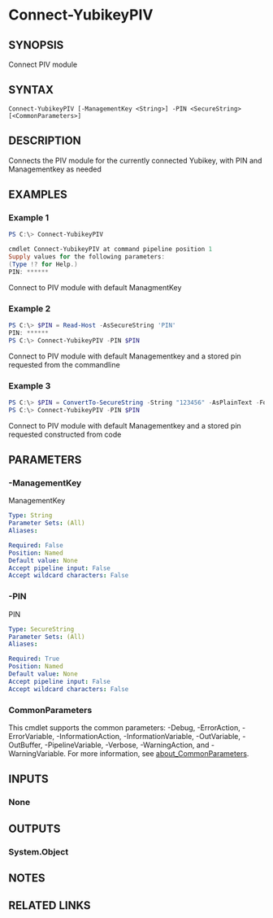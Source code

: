 ﻿---
external help file: powershellYK.dll-Help.xml
Module Name: powershellYK
online version:
schema: 2.0.0
---

# Connect-YubikeyPIV

## SYNOPSIS
Connect PIV module

## SYNTAX

```
Connect-YubikeyPIV [-ManagementKey <String>] -PIN <SecureString> [<CommonParameters>]
```

## DESCRIPTION
Connects the PIV module for the currently connected Yubikey, with PIN and Managementkey as needed

## EXAMPLES

### Example 1
```powershell
PS C:\> Connect-YubikeyPIV

cmdlet Connect-YubikeyPIV at command pipeline position 1
Supply values for the following parameters:
(Type !? for Help.)
PIN: ******
```

Connect to PIV module with default ManagmentKey

### Example 2
```powershell
PS C:\> $PIN = Read-Host -AsSecureString 'PIN'
PIN: ******
PS C:\> Connect-YubikeyPIV -PIN $PIN
```

Connect to PIV module with default Managementkey and a stored pin requested from the commandline

### Example 3
```powershell
PS C:\> $PIN = ConvertTo-SecureString -String "123456" -AsPlainText -Force
PS C:\> Connect-YubikeyPIV -PIN $PIN
```

Connect to PIV module with default Managementkey and a stored pin requested constructed from code

## PARAMETERS

### -ManagementKey
ManagementKey

```yaml
Type: String
Parameter Sets: (All)
Aliases:

Required: False
Position: Named
Default value: None
Accept pipeline input: False
Accept wildcard characters: False
```

### -PIN
PIN

```yaml
Type: SecureString
Parameter Sets: (All)
Aliases:

Required: True
Position: Named
Default value: None
Accept pipeline input: False
Accept wildcard characters: False
```

### CommonParameters
This cmdlet supports the common parameters: -Debug, -ErrorAction, -ErrorVariable, -InformationAction, -InformationVariable, -OutVariable, -OutBuffer, -PipelineVariable, -Verbose, -WarningAction, and -WarningVariable. For more information, see [about_CommonParameters](http://go.microsoft.com/fwlink/?LinkID=113216).

## INPUTS

### None

## OUTPUTS

### System.Object
## NOTES

## RELATED LINKS

